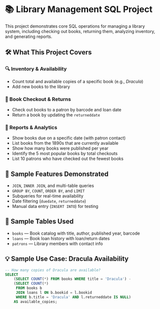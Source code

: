# 📚 Library Management SQL Project

This project demonstrates core SQL operations for managing a library system, including checking out books, returning them, analyzing inventory, and generating reports.

## 🛠 What This Project Covers

### 🔍 Inventory & Availability
- Count total and available copies of a specific book (e.g., *Dracula*)
- Add new books to the library

### 📘 Book Checkout & Returns
- Check out books to a patron by barcode and loan date
- Return a book by updating the `returneddate`

### 📅 Reports & Analytics
- Show books due on a specific date (with patron contact)
- List books from the 1890s that are currently available
- Show how many books were published per year
- Identify the 5 most popular books by total checkouts
- List 10 patrons who have checked out the fewest books

## 🧪 Sample Features Demonstrated

- `JOIN`, `INNER JOIN`, and multi-table queries
- `GROUP BY`, `COUNT`, `ORDER BY`, and `LIMIT`
- Subqueries for real-time availability
- Date filtering (`duedate`, `returneddate`)
- Manual data entry (`INSERT INTO`) for testing

## 📁 Sample Tables Used

- `books` — Book catalog with title, author, published year, barcode
- `loans` — Book loan history with loan/return dates
- `patrons` — Library members with contact info

## 💡 Sample Use Case: Dracula Availability

```sql
-- How many copies of Dracula are available?
SELECT 
    (SELECT COUNT(*) FROM books WHERE title = 'Dracula') - 
    (SELECT COUNT(*) 
     FROM books b 
     JOIN loans l ON b.bookid = l.bookid
     WHERE b.title = 'Dracula' AND l.returneddate IS NULL) 
    AS available_copies;
